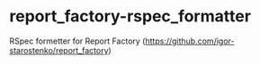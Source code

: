 # report_factory-rspec_formatter
RSpec formetter for Report Factory (https://github.com/igor-starostenko/report_factory)
